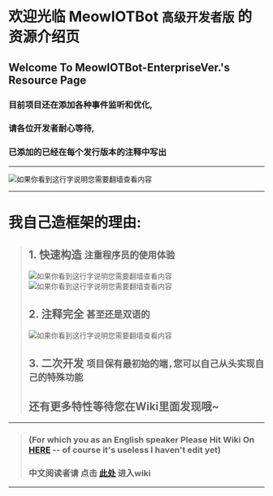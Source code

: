 # 欢迎光临 MeowIOTBot `高级开发者版` 的资源介绍页
## Welcome To MeowIOTBot-EnterpriseVer.'s Resource Page

### 目前项目还在添加各种事件监听和优化,  
### 请各位开发者耐心等待,  
### 已添加的已经在每个发行版本的注释中写出  
***
![如果你看到这行字说明您需要翻墙查看内容](https://github.com/DavidSciMeow/MeowIOTBot/blob/main/githubImgFolder/LogoLong.png)
***
# 我自己造框架的理由:
> ## 1. 快速构造 `注重程序员的使用体验`
> ![如果你看到这行字说明您需要翻墙查看内容](https://github.com/DavidSciMeow/MeowIOTBot/blob/main/githubImgFolder/_gif1.gif)
> ![如果你看到这行字说明您需要翻墙查看内容](https://github.com/DavidSciMeow/MeowIOTBot/blob/main/githubImgFolder/_gif2.gif)
> ## 2. 注释完全 `甚至还是双语的`
> ![如果你看到这行字说明您需要翻墙查看内容](https://github.com/DavidSciMeow/MeowIOTBot/blob/main/githubImgFolder/_com1.png)
> ## 3. 二次开发 `项目保有最初始的端,您可以自己从头实现自己的特殊功能`
> ## 还有更多特性等待您在Wiki里面发现哦~
***
> ### (For which you as an English speaker Please Hit Wiki On [HERE]() -- of course it's useless I haven't edit yet)  
> ### 中文阅读者请 点击 [此处](https://github.com/DavidSciMeow/MeowIOTBot/wiki) 进入wiki
***
